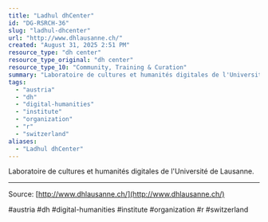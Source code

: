 ```yaml
---
title: "Ladhul dhCenter"
id: "DG-RSRCH-36"
slug: "ladhul-dhcenter"
url: "http://www.dhlausanne.ch/"
created: "August 31, 2025 2:51 PM"
resource_type: "dh center"
resource_type_original: "dh center"
resource_type_10: "Community, Training & Curation"
summary: "Laboratoire de cultures et humanités digitales de l'Université de Lausanne."
tags:
  - "austria"
  - "dh"
  - "digital-humanities"
  - "institute"
  - "organization"
  - "r"
  - "switzerland"
aliases:
  - "Ladhul dhCenter"
---
```


Laboratoire de cultures et humanités digitales de l'Université de Lausanne.

---

Source: [http://www.dhlausanne.ch/](http://www.dhlausanne.ch/)

#austria #dh #digital-humanities #institute #organization #r #switzerland
